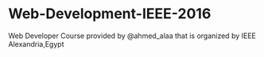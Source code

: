 # Web-Development-IEEE-2016
Web Developer Course provided by @ahmed_alaa that is organized by IEEE Alexandria,Egypt
